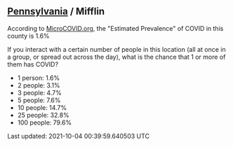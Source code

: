 
## [Pennsylvania](/united-states/pennsylvania) / Mifflin

According to [MicroCOVID.org](http://microcovid.org),
the "Estimated Prevalence" of COVID in this county is 1.6%

If you interact with a certain number of people in this location
(all at once in a group, or spread out across the day), what is the chance that
1 or more of them has COVID?

- 1 person: 1.6%
- 2 people: 3.1%
- 3 people: 4.7%
- 5 people: 7.6%
- 10 people: 14.7%
- 25 people: 32.8%
- 100 people: 79.6%

Last updated: 2021-10-04 00:39:59.640503 UTC

